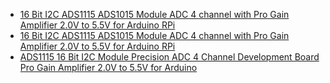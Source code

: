 - [16 Bit I2C ADS1115 ADS1015 Module ADC 4 channel with Pro Gain Amplifier 2.0V to 5.5V for Arduino RPi](https://www.aliexpress.us/item/2255800981608540.html)
- [16 Bit I2C ADS1115 ADS1015 Module ADC 4 channel with Pro Gain Amplifier 2.0V to 5.5V for Arduino RPi](https://www.aliexpress.us/item/3256808907213270.html)
- [ADS1115 16 Bit I2C Module Precision ADC 4 Channel Development Board Pro Gain Amplifier 2.0V to 5.5V for Arduino](https://www.aliexpress.us/item/3256807543180027.html)
